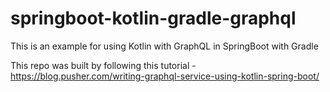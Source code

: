 # springboot-kotlin-gradle-graphql
This is an example for using Kotlin with GraphQL in SpringBoot with Gradle

This repo was built by following this tutorial - https://blog.pusher.com/writing-graphql-service-using-kotlin-spring-boot/


